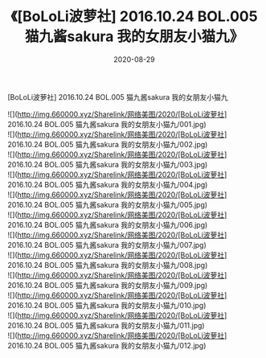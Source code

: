 ﻿---
layout: post
title:  《[BoLoLi波萝社] 2016.10.24 BOL.005 猫九酱sakura 我的女朋友小猫九》
date:   2020-08-29
img: http://img.660000.xyz/Sharelink/网络美图/2020/[BoLoLi波萝社] 2016.10.24 BOL.005 猫九酱sakura 我的女朋友小猫九/000.jpg
categories: [美女, 清纯, 唯美]
---

[BoLoLi波萝社] 2016.10.24 BOL.005 猫九酱sakura 我的女朋友小猫九

  ![](http://img.660000.xyz/Sharelink/网络美图/2020/[BoLoLi波萝社] 2016.10.24 BOL.005 猫九酱sakura 我的女朋友小猫九/001.jpg) <br> ![](http://img.660000.xyz/Sharelink/网络美图/2020/[BoLoLi波萝社] 2016.10.24 BOL.005 猫九酱sakura 我的女朋友小猫九/002.jpg) <br> ![](http://img.660000.xyz/Sharelink/网络美图/2020/[BoLoLi波萝社] 2016.10.24 BOL.005 猫九酱sakura 我的女朋友小猫九/003.jpg) <br> ![](http://img.660000.xyz/Sharelink/网络美图/2020/[BoLoLi波萝社] 2016.10.24 BOL.005 猫九酱sakura 我的女朋友小猫九/004.jpg) <br> ![](http://img.660000.xyz/Sharelink/网络美图/2020/[BoLoLi波萝社] 2016.10.24 BOL.005 猫九酱sakura 我的女朋友小猫九/005.jpg) <br> ![](http://img.660000.xyz/Sharelink/网络美图/2020/[BoLoLi波萝社] 2016.10.24 BOL.005 猫九酱sakura 我的女朋友小猫九/006.jpg) <br> ![](http://img.660000.xyz/Sharelink/网络美图/2020/[BoLoLi波萝社] 2016.10.24 BOL.005 猫九酱sakura 我的女朋友小猫九/007.jpg) <br> ![](http://img.660000.xyz/Sharelink/网络美图/2020/[BoLoLi波萝社] 2016.10.24 BOL.005 猫九酱sakura 我的女朋友小猫九/008.jpg) <br> ![](http://img.660000.xyz/Sharelink/网络美图/2020/[BoLoLi波萝社] 2016.10.24 BOL.005 猫九酱sakura 我的女朋友小猫九/009.jpg) <br> ![](http://img.660000.xyz/Sharelink/网络美图/2020/[BoLoLi波萝社] 2016.10.24 BOL.005 猫九酱sakura 我的女朋友小猫九/010.jpg) <br> ![](http://img.660000.xyz/Sharelink/网络美图/2020/[BoLoLi波萝社] 2016.10.24 BOL.005 猫九酱sakura 我的女朋友小猫九/011.jpg) <br> ![](http://img.660000.xyz/Sharelink/网络美图/2020/[BoLoLi波萝社] 2016.10.24 BOL.005 猫九酱sakura 我的女朋友小猫九/012.jpg) <br>